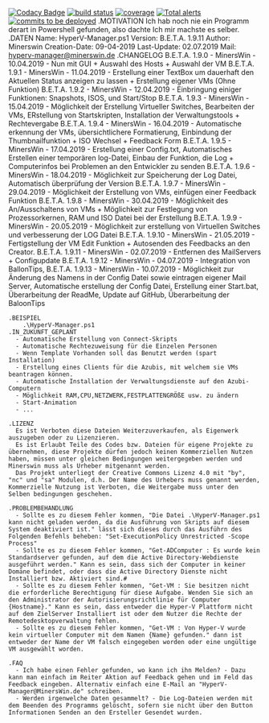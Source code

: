 [![Codacy Badge](https://api.codacy.com/project/badge/Grade/60890a1330904eb98e6e9fb7c3c8b943)](https://www.codacy.com/manual/MinersWin/TGF-Tuning-Pack-4.0?utm_source=github.com&amp;utm_medium=referral&amp;utm_content=MinersWin/TGF-Tuning-Pack-4.0&amp;utm_campaign=Badge_Grade)
    <a href="https://tuning-pack.de">
        <img src="https://img.shields.io/circleci/project/github/badges/shields/master" alt="build status"></a>
    <a href="https://tuning-pack.de">
        <img src="https://img.shields.io/coveralls/github/badges/shields"
            alt="coverage"></a>
    <a href="https://tuning-pack.de">
        <img src="https://img.shields.io/lgtm/alerts/g/badges/shields"
            alt="Total alerts"/></a>
    <a href="https://tuning-pack.de">
        <img src="https://img.shields.io/github/commits-since/badges/shields/gh-pages?label=commits%20to%20be%20deployed"
            alt="commits to be deployed"></a>
.MOTIVATION
        Ich hab noch nie ein Programm derart in Powershell gefunden, also dachte Ich mir machste es selber.
    .DATEN
        Name: HyperV-Manager.ps1
        Version: B.E.T.A. 1.9.11
        Author: Minerswin
        Creation-Date: 09-04-2019
        Last-Update: 02.07.2019
        Mail: hyperv-manager@minerswin.de
    .CHANGELOG
        B.E.T.A. 1.9.0 - MinersWin - 10.04.2019 - Nun mit GUI + Auswahl des Hosts + Auswahl der VM
        B.E.T.A. 1.9.1 - MinersWin - 11.04.2019 - Erstellung einer TextBox um dauerhaft den Aktuellen Status anzeigen zu lassen + Erstellung eigener VMs (Ohne Funktion)
        B.E.T.A. 1.9.2 - MinersWin - 12.04.2019 - Einbringung einiger Funktionen: Snapshots, ISOS, und Start/Stop
        B.E.T.A. 1.9.3 - MinersWin - 15.04.2019 - Möglichkeit der Erstellung Virtueller Switches, Bearbeiten der VMs, ERstellung von Startskripten, Installation der Verwaltungstools + Rechtevergabe
        B.E.T.A. 1.9.4 - MinersWin - 16.04.2019 - Automatische erkennung der VMs, übersichtlichere Formatierung, Einbindung der Thumbnailfunktion + ISO Wechsel + Feedback Form
        B.E.T.A. 1.9.5 - MinersWin - 17.04.2019 - Erstellung einer Config.txt, Automatisches Erstellen einer temporären log-Datei, Einbau der Funktion, die Log + Computerinfos bei Problemen an den Entwickler zu senden
        B.E.T.A. 1.9.6 - MinersWin - 18.04.2019 - Möglichkeit zur Speicherung der Log Datei, Automatisch überprüfung der Version
        B.E.T.A. 1.9.7 - MinersWin - 29.04.2019 - Möglichkeit der Erstellung von VMs, einfügen einer Feedback Funktion
        B.E.T.A. 1.9.8 - MinersWin - 30.04.2019 - Möglichkeit des An/Ausschaltens von VMs + Möglichkeit zur Festlegung von Prozessorkernen, RAM und ISO Datei bei der Erstellung
        B.E.T.A. 1.9.9 - MinersWin - 20.05.2019 - Möglichkeit zur erstellung von Virtuellen Switches und verbesserung der LOG Datei
        B.E.T.A. 1.9.10 - MinersWin - 21.05.2019 - Fertigstellung der VM Edit Funktion + Autosenden des Feedbacks an den Creator.
        B.E.T.A. 1.9.11 - MinersWin - 02.07.2019 - Entfernen des MailServers + Configupdate
        B.E.T.A. 1.9.12 - MinersWin - 04.07.2019 - Integration von BallonTips, 
        B.E.T.A. 1.9.13 - MinersWin - 10.07.2019 - Möglichkeit zur Änderung des Namens in der Config Datei sowie eintragen eigener Mail Server, Automatische erstellung der Config Datei, Erstellung einer Start.bat, Überarbeitung der ReadMe, Update auf GitHub, Überarbeitung der BaloonTips

    .BEISPIEL
        .\HyperV-Manager.ps1 
    .IN_ZUKUNFT_GEPLANT
      - Automatische Erstellung von Connect-Skripts
      - Automatische Rechtezuweisung für die Einzelen Personen
      - Wenn Template Vorhanden soll das Benutzt werden (spart Installation)
      - Erstellung eines Clients für die Azubis, mit welchem sie VMs beantragen können.
      - Automatische Installation der Verwaltungsdienste auf den Azubi-Computern
      - Möglichkeit RAM,CPU,NETZWERK,FESTPLATTENGRÖßE usw. zu ändern
      - Start-Animation
      - ...

    .LIZENZ
      Es ist Verboten diese Dateien Weiterzuverkaufen, als Eigenwerk auszugeben oder zu Lizenzieren.
      Es ist Erlaubt Teile des Codes bzw. Dateien für eigene Projekte zu übernehmen, diese Projekte dürfen jedoch keinen Kommerziellen Nutzen haben, müssen unter gleichen Bedingungen weitergegeben werden und Minerswin muss als Urheber mitgenannt werden.
      Das Projekt unterliegt der Creative Commons Lizenz 4.0 mit "by", "nc" und "sa" Modulen, d.h. Der Name des Urhebers muss genannt werden, Kommerzielle Nutzung ist Verboten, die Weitergabe muss unter den Selben bedingungen geschehen. 

    .PROBLEMBEHANDLUNG
      - Sollte es zu diesem Fehler kommen, "Die Datei .\HyperV-Manager.ps1 kann nicht geladen werden, da die Ausführung von Skripts auf diesem System deaktiviert ist." lässt sich dieses durch das Ausführn des Folgenden Befehls beheben: "Set-ExecutionPolicy Unrestricted -Scope Process"
      - Sollte es zu diesem Fehler kommen, "Get-ADComputer : Es wurde kein Standardserver gefunden, auf dem die Active Directory-Webdienste ausgeführt werden." Kann es sein, dass sich der Computer in keiner Domäne befindet, oder dass die Active Directory Dienste nicht Installiert bzw. Aktiviert sind.#
      - Sollte es zu diesem Fehler kommen, "Get-VM : Sie besitzen nicht die erforderliche Berechtigung für diese Aufgabe. Wenden Sie sich an den Administrator der Autorisierungsrichtlinie für Computer {Hostname}." Kann es sein, dass entweder die Hyper-V Plattform nicht auf dem ZielServer Installiert ist oder dem Nutzer die Rechte der Remotedesktopverwaltung fehlen.
      - Sollte es zu diesem Fehler kommen, "Get-VM : Von Hyper-V wurde kein virtueller Computer mit dem Namen {Name} gefunden." dann ist entweder der Name der VM falsch eingegeben worden oder eine ungültige VM ausgewählt worden.

    .FAQ
      - Ich habe einen Fehler gefunden, wo kann ich ihn Melden? - Dazu kann man einfach im Reiter Aktion auf Feedback gehen und im Feld das Feedback eingeben. Alternativ einfach eine E-Mail an "HyperV-Manager@MinersWin.de" schreiben.
      - Werden irgenwelche Daten gesammelt? - Die Log-Dateien werden mit dem Beenden des Programms gelöscht, sofern sie nicht über den Button Informationen Senden an den Ersteller Gesendet wurden.
